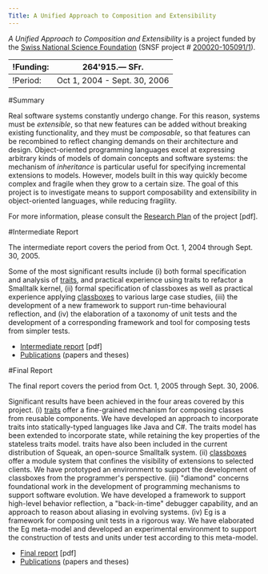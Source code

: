 ```yaml
---
Title: A Unified Approach to Composition and Extensibility
---
```


*A Unified Approach to Composition and Extensibility* is a project funded by the [Swiss National Science Foundation](http://www.snf.ch/) (SNSF project # [200020-105091/1](http://p3.snf.ch/Project-105091)).

|!Funding:|264'915.&mdash; SFr.
|---|---
|!Period:|Oct 1, 2004 - Sept. 30, 2006
 
#Summary


Real software systems constantly undergo change. For this reason, systems must be *extensible*, so that new features can be added without breaking existing functionality, and they must be *composable*, so that features can be recombined to reflect changing demands on their architecture and design. Object-oriented programming languages excel at expressing arbitrary kinds of models of domain concepts and software systems: the mechanism of *inheritance* is particular useful for specifying incremental extensions to models. However, models built in this way quickly become complex and fragile when they grow to a certain size. The goal of this project is to investigate means to support composability and extensibility in object-oriented languages, while reducing fragility.

For more information, please consult the [Research Plan](%assets_url%/download/projectreports/snf04-part2.pdf) of the project [pdf].

 
#Intermediate Report


The intermediate report covers the period from Oct. 1, 2004 through Sept. 30, 2005.

Some of the most significant results include (i) both formal specification and analysis of [traits](%base_url%/research/traits), and practical experience using traits to refactor a Smalltalk kernel, (ii) formal specification of classboxes as well as practical experience applying [classboxes](%base_url%/research/classboxes) to various large case studies, (iii) the development of a new framework to support run-time behavioural reflection, and (iv) the elaboration of a taxonomy of unit tests and the development of a corresponding framework and tool for composing tests from simpler tests. 

 

- [Intermediate report](%assets_url%/download/projectreports/snf04-intermediate.pdf) [pdf]
- [Publications](%assets_url%/scgbib/?query=snf05&filter=Year) (papers and theses)

#Final Report

The final report covers the period from Oct. 1, 2005 through Sept. 30, 2006.

Significant results have been achieved in the four areas covered by this project. (i) [traits](%base_url%/research/traits) offer a fine-grained mechanism for composing classes from reusable components. We have developed an approach to incorporate traits into statically-typed languages like Java and C#. The traits model has been extended to incorporate state, while retaining the key properties of the stateless traits model. traits have also been included in the current distribution of Squeak, an open-source Smalltalk system. (ii) [classboxes](%base_url%/research/classboxes) offer a module system that confines the visibility of extensions to selected clients. We have prototyped an environment to support the development of classboxes from the programmer's perspective. (iii) "diamond" concerns foundational work in the development of programming mechanisms to support software evolution. We have developed a framework to support high-level behavior reflection, a "back-in-time" debugger capability, and an approach to reason about aliasing in evolving systems. (iv) Eg is a framework for composing unit tests in a rigorous way. We have elaborated the Eg meta-model and developed an experimental environment to support the construction of tests and units under test according to this meta-model. 


- [Final report](%assets_url%/download/projectreports/snf04-final.pdf) [pdf]
- [Publications](%assets_url%/scgbib/?query=snf06&filter=Year) (papers and theses)
